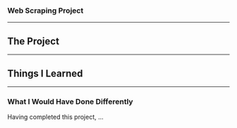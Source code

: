 ### Web Scraping Project
---
## The Project
---


## Things I Learned
---
### What I Would Have Done Differently

Having completed this project, ... 
